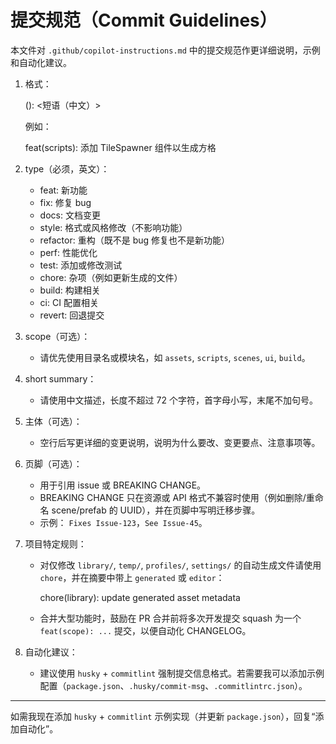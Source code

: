 # 提交规范（Commit Guidelines）

本文件对 `.github/copilot-instructions.md` 中的提交规范作更详细说明，示例和自动化建议。

1. 格式：

   <type>(<scope>): <短语（中文）>

   例如：

   feat(scripts): 添加 TileSpawner 组件以生成方格

2. type（必须，英文）：

   - feat: 新功能
   - fix: 修复 bug
   - docs: 文档变更
   - style: 格式或风格修改（不影响功能）
   - refactor: 重构（既不是 bug 修复也不是新功能）
   - perf: 性能优化
   - test: 添加或修改测试
   - chore: 杂项（例如更新生成的文件）
   - build: 构建相关
   - ci: CI 配置相关
   - revert: 回退提交

3. scope（可选）：

   - 请优先使用目录名或模块名，如 `assets`, `scripts`, `scenes`, `ui`, `build`。

4. short summary：

   - 请使用中文描述，长度不超过 72 个字符，首字母小写，末尾不加句号。

5. 主体（可选）：

   - 空行后写更详细的变更说明，说明为什么要改、变更要点、注意事项等。

6. 页脚（可选）：

   - 用于引用 issue 或 BREAKING CHANGE。
   - BREAKING CHANGE 只在资源或 API 格式不兼容时使用（例如删除/重命名 scene/prefab 的 UUID），并在页脚中写明迁移步骤。
   - 示例： `Fixes Issue-123`，`See Issue-45`。

7. 项目特定规则：

   - 对仅修改 `library/`, `temp/`, `profiles/`, `settings/` 的自动生成文件请使用 `chore`，并在摘要中带上 `generated` 或 `editor`：

     chore(library): update generated asset metadata

   - 合并大型功能时，鼓励在 PR 合并前将多次开发提交 squash 为一个 `feat(scope): ...` 提交，以便自动化 CHANGELOG。

8. 自动化建议：

   - 建议使用 `husky` + `commitlint` 强制提交信息格式。若需要我可以添加示例配置（`package.json`、`.husky/commit-msg`、`.commitlintrc.json`）。

---

如需我现在添加 `husky` + `commitlint` 示例实现（并更新 `package.json`），回复“添加自动化”。